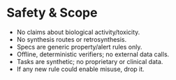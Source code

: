 # Safety & Scope

- No claims about biological activity/toxicity.
- No synthesis routes or retrosynthesis.
- Specs are generic property/alert rules only.
- Offline, deterministic verifiers; no external data calls.
- Tasks are synthetic; no proprietary or clinical data.
- If any new rule could enable misuse, drop it.
